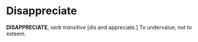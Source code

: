 # Disappreciate

**DISAPPRECIATE**, _verb transitive_ \[dis and appreciate.\] To undervalue; not to esteem.